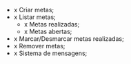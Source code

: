 - x Criar metas;
- x Listar metas;
    - x Metas realizadas;
    - x Metas abertas;
- x Marcar/Desmarcar metas realizadas;
- x Remover metas;
- x Sistema de mensagens;